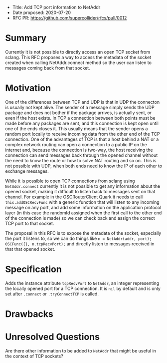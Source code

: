 - Title: Add TCP port information to NetAddr
- Date proposed: 2020-07-20
- RFC PR: https://github.com/supercollider/rfcs/pull/0012

# Summary

Currently it is not possible to directly access an open TCP socket from sclang. This RFC proposes a way to access the metadata of the socket created when calling NetAddr.connect method so the user can listen to messages coming back from that socket.

# Motivation

One of the differences between TCP and UDP is that in UDP the connecton is usually not kept alive. The sender of a message simply sends the UDP package and does not bother if the package arrives, is actually sent, or even if the host exists. In TCP a connection between both points must be made before any packages are sent, and this connection is kept open until one of the ends closes it. This usually means that the sender opens a random port locally to receive incoming data from the other end of the TCP connection. One of the advantages of TCP is that a host behind a NAT or a complex network routing can open a connection to a public IP on the internet and, because the connection is two-way, the host receiving the connection can send messages back through the opened channel without the need to know the route or how to solve NAT routing and so on. This is not possible with UDP, when both ends need to know the IP of each other to exchange messages.

While it is possible to open TCP connections from sclang using `NetAddr.connect` currently it is not possible to get any information about the opened socket, making it difficult to listen back to messages sent on that channel. For example in the [OSCRouterClient Quark](https://github.com/aiberlin/HyperDisCo/blob/master/Classes/OSCRouterClient.sc#L95) it needs to call `this.addOSCRecvFunc` with a generic function that will listen to any incoming message on any port, and add some information on the application protocol layer (in this case the randomId assigned when the first call to the other end of the connection is made) so we can check back and assign the correct TCP port to that socket.

The proposal in this RFC is to expose the metadata of the socket, especially the port it listens to, so we can do things like `n = NetAddr(addr, port); OSCFunc({}, n.tcpRecvPort);` and directly listen to messages received in that that opened socket.

# Specification

Adds the instance attribute `tcpRecvPort` to `NetAddr`, an integer representing the locally opened port for a TCP connection. It is `nil` by default and is only set after `.connect` or `.tryConnectTCP` is called.

# Drawbacks


# Unresolved Questions

Are there other information to be added to `NetAddr` that might be useful in the context of TCP sockets?
